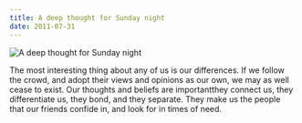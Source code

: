 ```yaml
---
title: A deep thought for Sunday night
date: 2011-07-31
---
```


![A deep thought for Sunday night](https://source.unsplash.com/FHnnjk1Yj7Y/1600x900)

The most interesting thing about any of us is our differences. If we follow the crowd, and adopt their views and opinions as our own, we may as well cease to exist. Our thoughts and beliefs are importantthey connect us, they differentiate us, they bond, and they separate. They make us the people that our friends confide in, and look for in times of need.